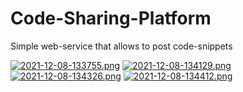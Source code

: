 # Code-Sharing-Platform
Simple web-service that allows to post code-snippets

[![2021-12-08-133755.png](https://i.postimg.cc/vHhLt8h1/2021-12-08-133755.png)](https://postimg.cc/WhDk2vQj)
[![2021-12-08-134129.png](https://i.postimg.cc/RFbxtxY2/2021-12-08-134129.png)](https://postimg.cc/k68Hrzqy)
[![2021-12-08-134326.png](https://i.postimg.cc/WbcTwTzP/2021-12-08-134326.png)](https://postimg.cc/23GszpnH)
[![2021-12-08-134412.png](https://i.postimg.cc/P56g9jXJ/2021-12-08-134412.png)](https://postimg.cc/qN3D6WCH)
